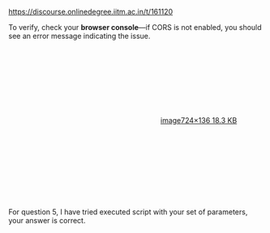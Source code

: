 https://discourse.onlinedegree.iitm.ac.in/t/161120

To verify, check your <strong>browser console</strong>—if CORS is not enabled, you should see an error message indicating the issue.</p>
<p><div class="lightbox-wrapper"><a class="lightbox" data-download-href="/uploads/short-url/7dJYLvzlDP8Gb2dfAT6BF4N17QP.png?dl=1" href="https://europe1.discourse-cdn.com/flex013/uploads/iitm/original/3X/3/2/329ce069447dd12d66391813c527d25c5d109b2f.png" rel="noopener nofollow ugc" title="image"><div class="meta"><svg aria-hidden="true" class="fa d-icon d-icon-far-image svg-icon"><use href="#far-image"></use></svg><span class="filename">image</span><span class="informations">724×136 18.3 KB</span><svg aria-hidden="true" class="fa d-icon d-icon-discourse-expand svg-icon"><use href="#discourse-expand"></use></svg></div></a></div></p>
<p>For question 5, I have tried executed script with your set of parameters, your answer is correct.